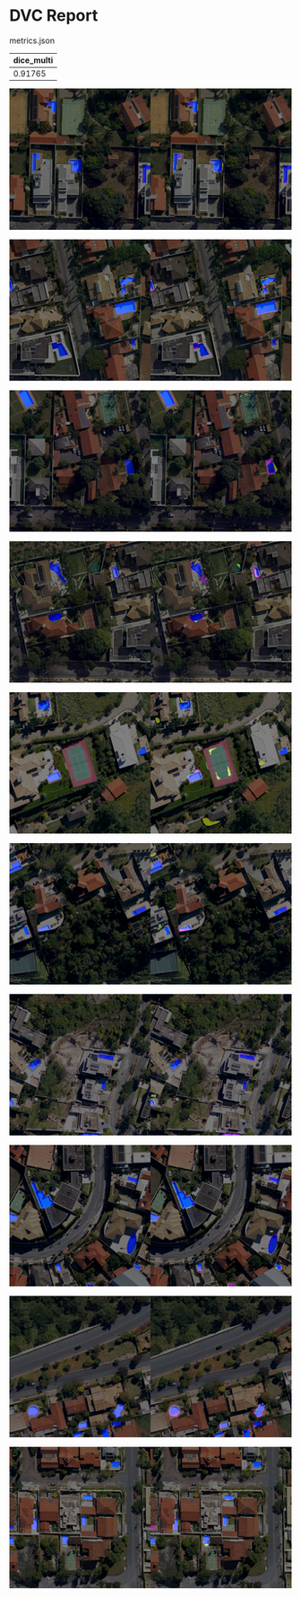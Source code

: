# DVC Report

metrics.json

|   dice_multi |
|--------------|
|      0.91765 |

![REGION_1-24_1024_2048_0_1024.png](plots/images/REGION_1-24_1024_2048_0_1024.png)

![REGION_1-24_1024_2048_2816_3840.png](plots/images/REGION_1-24_1024_2048_2816_3840.png)

![REGION_1-24_1136_2160_1024_2048.png](plots/images/REGION_1-24_1136_2160_1024_2048.png)

![REGION_1-24_1136_2160_2048_3072.png](plots/images/REGION_1-24_1136_2160_2048_3072.png)

![REGION_2-19_0_1024_0_1024.png](plots/images/REGION_2-19_0_1024_0_1024.png)

![REGION_2-19_1136_2160_0_1024.png](plots/images/REGION_2-19_1136_2160_0_1024.png)

![REGION_2-4_1024_2048_2048_3072.png](plots/images/REGION_2-4_1024_2048_2048_3072.png)

![REGION_3-25_1024_2048_1024_2048.png](plots/images/REGION_3-25_1024_2048_1024_2048.png)

![REGION_3-8_0_1024_2048_3072.png](plots/images/REGION_3-8_0_1024_2048_3072.png)

![REGION_4-12_0_1024_2816_3840.png](plots/images/REGION_4-12_0_1024_2816_3840.png)
